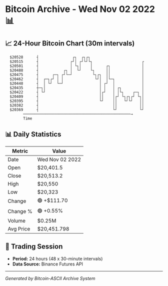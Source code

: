# Bitcoin Archive - Wed Nov 02 2022 📊

## 📈 24-Hour Bitcoin Chart (30m intervals)

```
  $20528      ┤               ┌┐  ┌┐┌┐                         
  $20515      ┤              ┌┘│ ┌┘└┘└┐                      ┌ 
  $20501      ┤              │ └┐│    │      ┌┐              │ 
  $20488      ┤           ┌┐ │  └┘    └┐     ││              │ 
  $20475      ┤      ┌─┐ ┌┘└─┘         └┐┌┐  ││              │ 
  $20462      ┤  ┌─┐┌┘ │ │              └┘│  │└─┐            │ 
  $20448      ┤  │ └┘  └─┘                │ ┌┘  │            │ 
  $20435      ┼─┐│                        │ │   │ ┌┐         │ 
  $20422      ┤ └┘                        │┌┘   │ │└┐    ┌─┐ │ 
  $20409      ┤                           ││    │┌┘ └┐┌┐┌┘ └┐│ 
  $20395      ┤                           └┘    ││   └┘└┘   ││ 
  $20382      ┤                                 ││          ││ 
  $20369      ┤                                 └┘          └┘ 
        ────────────────────────────────────────────────→
        Time
```

## 📊 Daily Statistics

| Metric | Value |
|--------|-------|
| Date | Wed Nov 02 2022 |
| Open | $20,401.5 |
| Close | $20,513.2 |
| High | $20,550 |
| Low | $20,323 |
| Change | 🟢 +$111.70 |
| Change % | 🟢 +0.55% |
| Volume | $0.25M |
| Avg Price | $20,451.798 |

## 📅 Trading Session

- **Period:** 24 hours (48 x 30-minute intervals)
- **Data Source:** Binance Futures API

---
*Generated by Bitcoin-ASCII Archive System*
